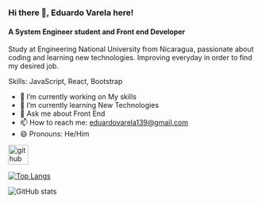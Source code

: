 ### Hi there 👋, Eduardo Varela here!
#### A System Engineer student and Front end Developer
Study at Engineering National University from Nicaragua, passionate about coding and learning new technologies. Improving everyday in order to find my desired job.

Skills: JavaScript, React, Bootstrap

- 🔭 I’m currently working on My skills 
- 🌱 I’m currently learning New Technologies 
- 💬 Ask me about Front End 
- 📫 How to reach me: eduardovarela139@gmail.com 
- 😄 Pronouns: He/Him 


[<img src='https://cdn.jsdelivr.net/npm/simple-icons@3.0.1/icons/github.svg' alt='github' height='40'>](https://github.com/EduardoV-dev)  

[![Top Langs](https://github-readme-stats.vercel.app/api/top-langs/?username=EduardoV-dev)](https://github.com/anuraghazra/github-readme-stats)

![GitHub stats](https://github-readme-stats.vercel.app/api?username=EduardoV-dev&show_icons=true)  

